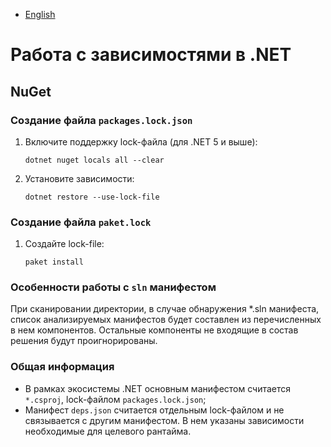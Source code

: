 - [English](../../dependencies/dotnet.en/)

# Работа с зависимостями в .NET

## NuGet

### Создание файла `packages.lock.json`

1. Включите поддержку lock-файла (для .NET 5 и выше):

   ```
   dotnet nuget locals all --clear
   ```

1. Установите зависимости:

   ```
   dotnet restore --use-lock-file
   ```

### Создание файла `paket.lock`

1. Создайте lock-file:

   ```
   paket install
   ```

### Особенности работы с `sln` манифестом

При сканировании директории, в случае обнаружения \*.sln манифеста, список анализируемых манифестов будет составлен из перечисленных в нем компонентов. Остальные компоненты не входящие в состав решения будут проигнорированы.

### Общая информация

- В рамках экосистемы .NET основным манифестом считается `*.csproj`, lock-файлом `packages.lock.json`;
- Манифест `deps.json` считается отдельным lock-файлом и не связывается с другим манифестом. В нем указаны зависимости необходимые для целевого рантайма.
